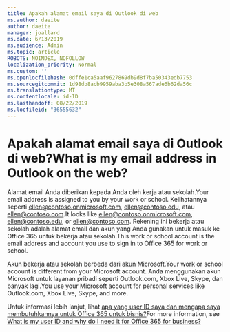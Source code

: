 ```yaml
---
title: Apakah alamat email saya di Outlook di web
ms.author: daeite
author: daeite
manager: joallard
ms.date: 6/13/2019
ms.audience: Admin
ms.topic: article
ROBOTS: NOINDEX, NOFOLLOW
localization_priority: Normal
ms.custom: ''
ms.openlocfilehash: 0dffe1ca5aaf9627869db9d8f7ba50343edb7753
ms.sourcegitcommit: 1d98db8acb9959aba3b5e308a567ade6b62da56c
ms.translationtype: MT
ms.contentlocale: id-ID
ms.lasthandoff: 08/22/2019
ms.locfileid: "36555632"
---
```

# <a name="what-is-my-email-address-in-outlook-on-the-web"></a><span data-ttu-id="99e0f-102">Apakah alamat email saya di Outlook di web?</span><span class="sxs-lookup"><span data-stu-id="99e0f-102">What is my email address in Outlook on the web?</span></span>

<span data-ttu-id="99e0f-103">Alamat email Anda diberikan kepada Anda oleh kerja atau sekolah.</span><span class="sxs-lookup"><span data-stu-id="99e0f-103">Your email address is assigned to you by your work or school.</span></span> <span data-ttu-id="99e0f-104">Kelihatannya seperti ellen@contoso.onmicrosoft.com, ellen@contoso.edu, atau ellen@contoso.com.</span><span class="sxs-lookup"><span data-stu-id="99e0f-104">It looks like ellen@contoso.onmicrosoft.com, ellen@contoso.edu, or ellen@contoso.com.</span></span> <span data-ttu-id="99e0f-105">Rekening ini bekerja atau sekolah adalah alamat email dan akun yang Anda gunakan untuk masuk ke Office 365 untuk bekerja atau sekolah.</span><span class="sxs-lookup"><span data-stu-id="99e0f-105">This work or school account is the email address and account you use to sign in to Office 365 for work or school.</span></span>

<span data-ttu-id="99e0f-106">Akun bekerja atau sekolah berbeda dari akun Microsoft.</span><span class="sxs-lookup"><span data-stu-id="99e0f-106">Your work or school account is different from your Microsoft account.</span></span> <span data-ttu-id="99e0f-107">Anda menggunakan akun Microsoft untuk layanan pribadi seperti Outlook.com, Xbox Live, Skype, dan banyak lagi.</span><span class="sxs-lookup"><span data-stu-id="99e0f-107">You use your Microsoft account for personal services like Outlook.com, Xbox Live, Skype, and more.</span></span>

<span data-ttu-id="99e0f-108">Untuk informasi lebih lanjut, lihat [apa yang user ID saya dan mengapa saya membutuhkannya untuk Office 365 untuk bisnis?](https://support.office.com/article/37da662b-5da6-4b56-a091-2731b2ecc8b4)</span><span class="sxs-lookup"><span data-stu-id="99e0f-108">For more information, see [What is my user ID and why do I need it for Office 365 for business?](https://support.office.com/article/37da662b-5da6-4b56-a091-2731b2ecc8b4)</span></span>